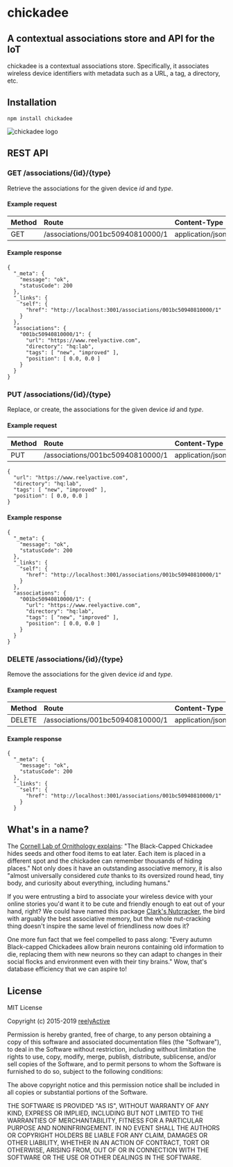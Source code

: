 chickadee
=========


A contextual associations store and API for the IoT
---------------------------------------------------

chickadee is a contextual associations store.  Specifically, it associates wireless device identifiers with metadata such as a URL, a tag, a directory, etc.


Installation
------------

    npm install chickadee


![chickadee logo](https://reelyactive.github.io/chickadee/images/chickadee-bubble.png)


REST API
--------


### GET /associations/{id}/{type}

Retrieve the associations for the given device _id_ and _type_.

#### Example request

| Method | Route                            | Content-Type     |
|:-------|:---------------------------------|:-----------------|
| GET    | /associations/001bc50940810000/1 | application/json |

#### Example response

    {
      "_meta": {
        "message": "ok",
        "statusCode": 200
      },
      "_links": {
        "self": {
          "href": "http://localhost:3001/associations/001bc50940810000/1"
        }
      },
      "associations": {
        "001bc50940810000/1": {
          "url": "https://www.reelyactive.com",
          "directory": "hq:lab",
          "tags": [ "new", "improved" ],
          "position": [ 0.0, 0.0 ]
        }
      }
    }


### PUT /associations/{id}/{type}

Replace, or create, the associations for the given device _id_ and _type_.

#### Example request

| Method | Route                            | Content-Type     |
|:-------|:---------------------------------|:-----------------|
| PUT    | /associations/001bc50940810000/1 | application/json |

    {
      "url": "https://www.reelyactive.com",
      "directory": "hq:lab",
      "tags": [ "new", "improved" ],
      "position": [ 0.0, 0.0 ]
    }

#### Example response

    {
      "_meta": {
        "message": "ok",
        "statusCode": 200
      },
      "_links": {
        "self": {
          "href": "http://localhost:3001/associations/001bc50940810000/1"
        }
      },
      "associations": {
        "001bc50940810000/1": {
          "url": "https://www.reelyactive.com",
          "directory": "hq:lab",
          "tags": [ "new", "improved" ],
          "position": [ 0.0, 0.0 ]
        }
      }
    }


### DELETE /associations/{id}/{type}

Remove the associations for the given device _id_ and _type_.

#### Example request

| Method | Route                            | Content-Type     |
|:-------|:---------------------------------|:-----------------|
| DELETE | /associations/001bc50940810000/1 | application/json |

#### Example response

    {
      "_meta": {
        "message": "ok",
        "statusCode": 200
      },
      "_links": {
        "self": {
          "href": "http://localhost:3001/associations/001bc50940810000/1"
        }
      }


What's in a name?
-----------------

The [Cornell Lab of Ornithology explains](http://www.allaboutbirds.org/guide/black-capped_chickadee/lifehistory): "The Black-Capped Chickadee hides seeds and other food items to eat later. Each item is placed in a different spot and the chickadee can remember thousands of hiding places."  Not only does it have an outstanding associative memory, it is also "almost universally considered _cute_ thanks to its oversized round head, tiny body, and curiosity about everything, including humans."

If you were entrusting a bird to associate your wireless device with your online stories you'd want it to be cute and friendly enough to eat out of your hand, right?  We could have named this package [Clark's Nutcracker](http://www.allaboutbirds.org/guide/clarks_nutcracker/lifehistory), the bird with arguably the best associative memory, but the whole nut-cracking thing doesn't inspire the same level of friendliness now does it?

One more fun fact that we feel compelled to pass along: "Every autumn Black-capped Chickadees allow brain neurons containing old information to die, replacing them with new neurons so they can adapt to changes in their social flocks and environment even with their tiny brains."  Wow, that's database efficiency that we can aspire to!


License
-------

MIT License

Copyright (c) 2015-2019 [reelyActive](https://www.reelyactive.com)

Permission is hereby granted, free of charge, to any person obtaining a copy of this software and associated documentation files (the "Software"), to deal in the Software without restriction, including without limitation the rights to use, copy, modify, merge, publish, distribute, sublicense, and/or sell copies of the Software, and to permit persons to whom the Software is furnished to do so, subject to the following conditions:

The above copyright notice and this permission notice shall be included in all copies or substantial portions of the Software.

THE SOFTWARE IS PROVIDED "AS IS", WITHOUT WARRANTY OF ANY KIND, EXPRESS OR 
IMPLIED, INCLUDING BUT NOT LIMITED TO THE WARRANTIES OF MERCHANTABILITY, 
FITNESS FOR A PARTICULAR PURPOSE AND NONINFRINGEMENT. IN NO EVENT SHALL THE 
AUTHORS OR COPYRIGHT HOLDERS BE LIABLE FOR ANY CLAIM, DAMAGES OR OTHER 
LIABILITY, WHETHER IN AN ACTION OF CONTRACT, TORT OR OTHERWISE, ARISING FROM, 
OUT OF OR IN CONNECTION WITH THE SOFTWARE OR THE USE OR OTHER DEALINGS IN 
THE SOFTWARE.

